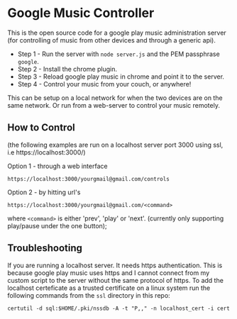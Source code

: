 Google Music Controller
=======================

This is the open source code for a google play music administration server (for controlling of music from other devices and through a generic api).

* Step 1 - Run the server with `node server.js` and the PEM passphrase `google`.
* Step 2 - Install the chrome plugin.
* Step 3 - Reload google play music in chrome and point it to the server.
* Step 4 - Control your music from your couch, or anywhere!

This can be setup on a local network for when the two devices are on the same network. Or run from a web-server to control your music remotely.

How to Control
--------------

(the following examples are run on a localhost server port 3000 using ssl, i.e https://localhost:3000/)

Option 1 - through a web interface

```
https://localhost:3000/yourgmail@gmail.com/controls
```

Option 2 - by hitting url's

```
https://localhost:3000/yourgmail@gmail.com/<command>
```
where `<command>` is either 'prev', 'play' or 'next'. (currently only supporting play/pause under the one button);

Troubleshooting
---------------
If you are running a localhost server. It needs https authentication. This is because google play music uses https and I cannot connect from my custom script to the server without the same protocol of https. To add the localhost certeficate as a trusted certificate on a linux system run the following commands from the `ssl` directory in this repo:

```
certutil -d sql:$HOME/.pki/nssdb -A -t "P,," -n localhost_cert -i cert
```